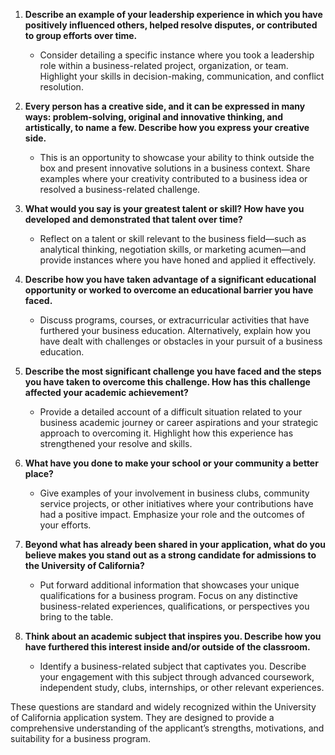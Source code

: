 1. **Describe an example of your leadership experience in which you have positively influenced others, helped resolve disputes, or contributed to group efforts over time.**
    - Consider detailing a specific instance where you took a leadership role within a business-related project, organization, or team. Highlight your skills in decision-making, communication, and conflict resolution.

2. **Every person has a creative side, and it can be expressed in many ways: problem-solving, original and innovative thinking, and artistically, to name a few. Describe how you express your creative side.**
    - This is an opportunity to showcase your ability to think outside the box and present innovative solutions in a business context. Share examples where your creativity contributed to a business idea or resolved a business-related challenge.

3. **What would you say is your greatest talent or skill? How have you developed and demonstrated that talent over time?**
    - Reflect on a talent or skill relevant to the business field—such as analytical thinking, negotiation skills, or marketing acumen—and provide instances where you have honed and applied it effectively.

4. **Describe how you have taken advantage of a significant educational opportunity or worked to overcome an educational barrier you have faced.**
    - Discuss programs, courses, or extracurricular activities that have furthered your business education. Alternatively, explain how you have dealt with challenges or obstacles in your pursuit of a business education.

5. **Describe the most significant challenge you have faced and the steps you have taken to overcome this challenge. How has this challenge affected your academic achievement?**
    - Provide a detailed account of a difficult situation related to your business academic journey or career aspirations and your strategic approach to overcoming it. Highlight how this experience has strengthened your resolve and skills.

6. **What have you done to make your school or your community a better place?**
    - Give examples of your involvement in business clubs, community service projects, or other initiatives where your contributions have had a positive impact. Emphasize your role and the outcomes of your efforts.

7. **Beyond what has already been shared in your application, what do you believe makes you stand out as a strong candidate for admissions to the University of California?**
    - Put forward additional information that showcases your unique qualifications for a business program. Focus on any distinctive business-related experiences, qualifications, or perspectives you bring to the table.

8. **Think about an academic subject that inspires you. Describe how you have furthered this interest inside and/or outside of the classroom.**
    - Identify a business-related subject that captivates you. Describe your engagement with this subject through advanced coursework, independent study, clubs, internships, or other relevant experiences.

These questions are standard and widely recognized within the University of California application system. They are designed to provide a comprehensive understanding of the applicant’s strengths, motivations, and suitability for a business program.